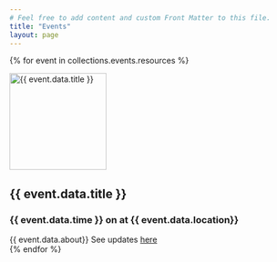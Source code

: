 ```yaml
---
# Feel free to add content and custom Front Matter to this file.
title: "Events"
layout: page
---
```

  {% for event in collections.events.resources %}
  <div class="event-container"> 
  <div class="image-title-flex">   
   <img src="{{ event.data.image | relative_url }}" class="event-image" alt="{{ event.data.title }}" width="170" height="170">   
      <h2>
        {{ event.data.title }}
      </h2>  
      </div>
     <h3>{{ event.data.time }} on <span id="{{ event.data.date_id_tag}}"></span> at {{ event.data.location}}</h3> 
    {{ event.data.about}}
    See updates <a href="{{ event.data.updates_link}}">here</a>
    </div>
  {% endfor %}
